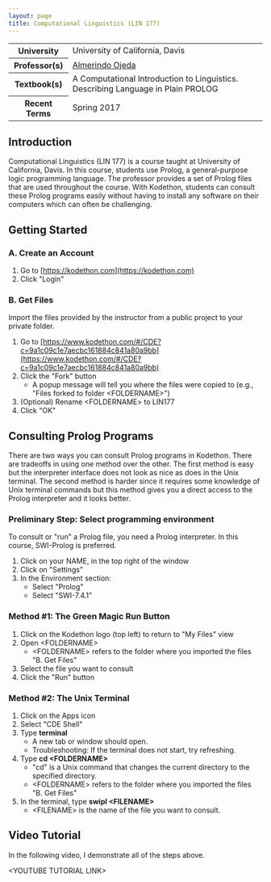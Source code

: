 ```yaml
---
layout: page
title: Computational Linguistics (LIN 177)
---
```


<table class="table table-condensed table-bordered">
<tr>
<th>University</th>
<td>University of California, Davis</td>
</tr>
<tr>
<th>Professor(s)</th>
<td><a href="http://linguistics.ucdavis.edu/people/fzojeda">Almerindo Ojeda</a></td>
</tr>
<tr>
<th>Textbook(s)</th>
<td>A Computational Introduction to Linguistics. Describing Language in Plain PROLOG</td>
</tr>
<tr>
<th>Recent Terms</th>
<td>Spring 2017</td>
</tr>

</table>

<h2 class="section-header">Introduction</h2>

Computational Linguistics (LIN 177) is a course taught at University of
California, Davis.  In this course, students use Prolog, a general-purpose logic
programming language.  The professor provides a set of Prolog files that are
used throughout the course.  With Kodethon, students can consult these Prolog
programs easily without having to install any software on their computers which
can often be challenging.


<h2 class="section-header">Getting Started</h2>

<h3>A. Create an Account</h3>

1. Go to [https://kodethon.com](https://kodethon.com)
2. Click "Login"

<h3>B. Get Files</h3>

Import the files provided by the instructor from a public project to your
private folder.

1. Go to
[https://www.kodethon.com/#/CDE?c=9a1c09c1e7aecbc161884c841a80a9bb](https://www.kodethon.com/#/CDE?c=9a1c09c1e7aecbc161884c841a80a9bb)
2. Click the "Fork" button
    * A popup message will tell you where the files were copied to (e.g., "Files forked to folder \<FOLDERNAME\>")
3. (Optional) Rename \<FOLDERNAME\> to LIN177
4. Click "OK"


<h2 class="section-header">Consulting Prolog Programs</h2>

There are two ways you can consult Prolog programs in Kodethon.  There are
tradeoffs in using one method over the other.  The first method is easy but the
interpreter interface does not look as nice as does in the Unix terminal.  The
second method is harder since it requires some knowledge of Unix terminal
commands but this method gives you a direct access to the Prolog interpreter and
it looks better.

<h3>Preliminary Step: Select programming environment</h3>

To consult or "run" a Prolog file, you need a Prolog interpreter.  In this
course, SWI-Prolog is preferred.

1. Click on your NAME, in the top right of the window
2. Click on "Settings"
3. In the Environment section:
    * Select "Prolog"
    * Select "SWI-7.4.1"


<h3>Method #1: The Green Magic Run Button</h3>

1. Click on the Kodethon logo (top left) to return to "My Files" view
2. Open \<FOLDERNAME\>
    * \<FOLDERNAME\> refers to the folder where you imported the files "B. Get Files"
3. Select the file you want to consult
4. Click the "Run" button

<h3>Method #2: The Unix Terminal</h3>

1. Click on the Apps icon
2. Select "CDE Shell"
3. Type **terminal**
    * A new tab or window should open.
    * Troubleshooting: If the terminal does not start, try refreshing.
4. Type **cd \<FOLDERNAME\>**
    * "cd" is a Unix command that changes the current directory to the specified directory.
    * \<FOLDERNAME\> refers to the folder where you imported the files "B. Get Files"
4. In the terminal, type **swipl \<FILENAME\>**
    * \<FILENAME\> is the name of the file you want to consult. 

<h2 class="section-header">Video Tutorial</h2>

In the following video, I demonstrate all of the steps above.

\<YOUTUBE TUTORIAL LINK\>

